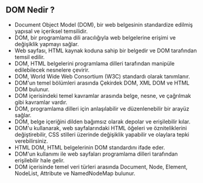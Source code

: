 ## DOM Nedir ?

- Document Object Model (DOM), bir web belgesinin standardize edilmiş yapısal ve içeriksel temsilidir.
- DOM, bir programlama dili aracılığıyla web belgelerine erişimi ve değişiklik yapmayı sağlar.
- Web sayfası, HTML kaynak koduna sahip bir belgedir ve DOM tarafından temsil edilir.
- DOM, HTML belgelerini programlama dilleri tarafından manipüle edilebilecek nesnelere çevirir.
- DOM, World Wide Web Consortium (W3C) standardı olarak tanımlanır.
- DOM'un temel bölümleri arasında Çekirdek DOM, XML DOM ve HTML DOM bulunur.
- DOM içerisindeki temel kavramlar arasında belge, nesne, ve çağrılmak gibi kavramlar vardır.
- DOM, programlama dilleri için anlaşılabilir ve düzenlenebilir bir arayüz sağlar.
- DOM, belge içeriğini dilden bağımsız olarak depolar ve erişilebilir kılar.
- DOM'u kullanarak, web sayfalarındaki HTML öğeleri ve özniteliklerini değiştirebilir, CSS stilleri üzerinde değişiklik yapabilir ve olaylara tepki verebilirsiniz.
- HTML DOM, HTML belgelerinin DOM standardını ifade eder.
- DOM'un kullanımı ile web sayfaları programlama dilleri tarafından erişilebilir hale gelir.
- DOM içerisinde temel veri türleri arasında Document, Node, Element, NodeList, Attribute ve NamedNodeMap bulunur.